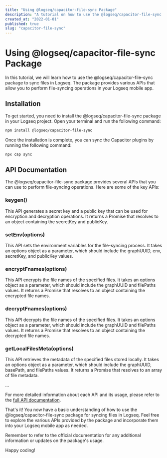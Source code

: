 ```yaml
---
title: "Using @logseq/capacitor-file-sync Package"
description: "A tutorial on how to use the @logseq/capacitor-file-sync package for syncing files in Logseq."
created_at: "2022-01-01"
published: true
slug: "capacitor-file-sync"
---
```


# Using @logseq/capacitor-file-sync Package

In this tutorial, we will learn how to use the @logseq/capacitor-file-sync package to sync files in Logseq. The package provides various APIs that allow you to perform file-syncing operations in your Logseq mobile app.

## Installation

To get started, you need to install the @logseq/capacitor-file-sync package in your Logseq project. Open your terminal and run the following command:

```bash
npm install @logseq/capacitor-file-sync
```

Once the installation is complete, you can sync the Capacitor plugins by running the following command:

```bash
npx cap sync
```

## API Documentation

The @logseq/capacitor-file-sync package provides several APIs that you can use to perform file-syncing operations. Here are some of the key APIs:

### keygen()

This API generates a secret key and a public key that can be used for encryption and decryption operations. It returns a Promise that resolves to an object containing the secretKey and publicKey.

### setEnv(options)

This API sets the environment variables for the file-syncing process. It takes an options object as a parameter, which should include the graphUUID, env, secretKey, and publicKey values.

### encryptFnames(options)

This API encrypts the file names of the specified files. It takes an options object as a parameter, which should include the graphUUID and filePaths values. It returns a Promise that resolves to an object containing the encrypted file names.

### decryptFnames(options)

This API decrypts the file names of the specified files. It takes an options object as a parameter, which should include the graphUUID and filePaths values. It returns a Promise that resolves to an object containing the decrypted file names.

### getLocalFilesMeta(options)

This API retrieves the metadata of the specified files stored locally. It takes an options object as a parameter, which should include the graphUUID, basePath, and filePaths values. It returns a Promise that resolves to an array of file metadata.

...

For more detailed information about each API and its usage, please refer to the [full API documentation](https://link-to-api-docs).

That's it! You now have a basic understanding of how to use the @logseq/capacitor-file-sync package for syncing files in Logseq. Feel free to explore the various APIs provided by the package and incorporate them into your Logseq mobile app as needed.

Remember to refer to the official documentation for any additional information or updates on the package's usage.

Happy coding!